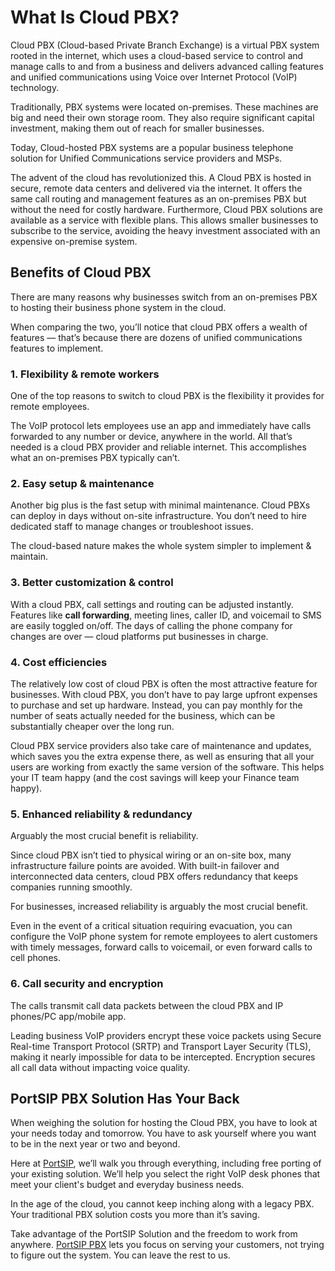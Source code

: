 # What Is Cloud PBX?

Cloud PBX (Cloud-based Private Branch Exchange) is a virtual PBX system rooted in the internet, which uses a cloud-based service to control and manage calls to and from a business and delivers advanced calling features and unified communications using Voice over Internet Protocol (VoIP) technology.&#x20;

Traditionally, PBX systems were located on-premises. These machines are big and need their own storage room. They also require significant capital investment, making them out of reach for smaller businesses.

Today, Cloud-hosted PBX systems are a popular business telephone solution for Unified Communications service providers and MSPs.

The advent of the cloud has revolutionized this. A Cloud PBX is hosted in secure, remote data centers and delivered via the internet. It offers the same call routing and management features as an on-premises PBX but without the need for costly hardware. Furthermore, Cloud PBX solutions are available as a service with flexible plans. This allows smaller businesses to subscribe to the service, avoiding the heavy investment associated with an expensive on-premise system.

## Benefits of Cloud PBX <a href="#s4" id="s4"></a>

There are many reasons why businesses switch from an on-premises PBX to hosting their business phone system in the cloud.

When comparing the two, you’ll notice that cloud PBX offers a wealth of features — that’s because there are dozens of unified communications features to implement.

### 1. Flexibility & remote workers

One of the top reasons to switch to cloud PBX is the flexibility it provides for remote employees.

The VoIP protocol lets employees use an app and immediately have calls forwarded to any number or device, anywhere in the world. All that’s needed is a cloud PBX provider and reliable internet. This accomplishes what an on-premises PBX typically can’t.

### 2. Easy setup & maintenance

Another big plus is the fast setup with minimal maintenance. Cloud PBXs can deploy in days without on-site infrastructure. You don’t need to hire dedicated staff to manage changes or troubleshoot issues.

The cloud-based nature makes the whole system simpler to implement & maintain.

### 3. Better customization & control

With a cloud PBX, call settings and routing can be adjusted instantly. Features like **call forwarding**, meeting lines, caller ID, and voicemail to SMS are easily toggled on/off. The days of calling the phone company for changes are over — cloud platforms put businesses in charge.

### 4. Cost efficiencies&#x20;

The relatively low cost of cloud PBX is often the most attractive feature for businesses. With cloud PBX, you don’t have to pay large upfront expenses to purchase and set up hardware. Instead, you can pay monthly for the number of seats actually needed for the business, which can be substantially cheaper over the long run.

Cloud PBX service providers also take care of maintenance and updates, which saves you the extra expense there, as well as ensuring that all your users are working from exactly the same version of the software. This helps your IT team happy (and the cost savings will keep your Finance team happy).

### 5. Enhanced reliability & redundancy

Arguably the most crucial benefit is reliability.

Since cloud PBX isn’t tied to physical wiring or an on-site box, many infrastructure failure points are avoided. With built-in failover and interconnected data centers, cloud PBX offers redundancy that keeps companies running smoothly.

For businesses, increased reliability is arguably the most crucial benefit.

Even in the event of a critical situation requiring evacuation, you can configure the VoIP phone system for remote employees to alert customers with timely messages, forward calls to voicemail, or even forward calls to cell phones.

### 6. Call security and encryption

The calls transmit call data packets between the cloud PBX and IP phones/PC app/mobile app.

Leading business VoIP providers encrypt these voice packets using Secure Real-time Transport Protocol (SRTP) and Transport Layer Security (TLS), making it nearly impossible for data to be intercepted. Encryption secures all call data without impacting voice quality.

## PortSIP PBX Solution Has Your Back

When weighing the solution for hosting the Cloud PBX, you have to look at your needs today and tomorrow. You have to ask yourself where you want to be in the next year or two and beyond.

Here at [PortSIP](https://www.portsip.com/2023/11/23/the-advantages-of-portsip-pbx-vs-other-pbxs/), we’ll walk you through everything, including free porting of your existing solution. We’ll help you select the right VoIP desk phones that meet your client's budget and everyday business needs.

In the age of the cloud, you cannot keep inching along with a legacy PBX. Your traditional PBX solution costs you more than it’s saving.

Take advantage of the PortSIP Solution and the freedom to work from anywhere. [PortSIP PBX](https://www.portsip.com/2023/11/23/the-advantages-of-portsip-pbx-vs-other-pbxs/) lets you focus on serving your customers, not trying to figure out the system. You can leave the rest to us.

